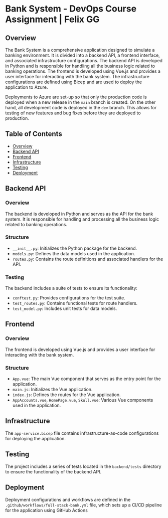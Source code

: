 # Bank System - DevOps Course Assignment | Felix GG

## Overview

The Bank System is a comprehensive application designed to simulate a banking environment. It is divided into a backend API, a frontend interface, and associated infrastructure configurations. The backend API is developed in Python and is responsible for handling all the business logic related to banking operations. The frontend is developed using Vue.js and provides a user interface for interacting with the bank system. The infrastructure configurations are defined using Bicep and are used to deploy the application to Azure.

Deployments to Azure are set-up so that only the production code is deployed when a new release in the `main` branch is created. On the other hand, all development code is deployed in the `dev` branch. This allows for testing of new features and bug fixes before they are deployed to production.

## Table of Contents

- [Overview](#overview)
- [Backend API](#backend-api)
- [Frontend](#frontend)
- [Infrastructure](#infrastructure)
- [Testing](#testing)
- [Deployment](#deployment)

## Backend API

### Overview

The backend is developed in Python and serves as the API for the bank system. It is responsible for handling and processing all the business logic related to banking operations.

### Structure

- `__init__.py`: Initializes the Python package for the backend.
- `models.py`: Defines the data models used in the application.
- `routes.py`: Contains the route definitions and associated handlers for the API.

### Testing

The backend includes a suite of tests to ensure its functionality:

- `conftest.py`: Provides configurations for the test suite.
- `test_routes.py`: Contains functional tests for route handlers.
- `test_model.py`: Includes unit tests for data models.

## Frontend

### Overview

The frontend is developed using Vue.js and provides a user interface for interacting with the bank system.

### Structure

- `App.vue`: The main Vue component that serves as the entry point for the application.
- `main.js`: Initializes the Vue application.
- `index.js`: Defines the routes for the Vue application.
- `AppAccounts.vue`, `HomePage.vue`, `Skull.vue`: Various Vue components used in the application.

## Infrastructure

The `app-service.bicep` file contains infrastructure-as-code configurations for deploying the application.

## Testing

The project includes a series of tests located in the `backend/tests` directory to ensure the functionality of the backend API.

## Deployment

Deployment configurations and workflows are defined in the `.github/workflows/full-stack-bank.yml` file, which sets up a CI/CD pipeline for the application using GitHub Actions
